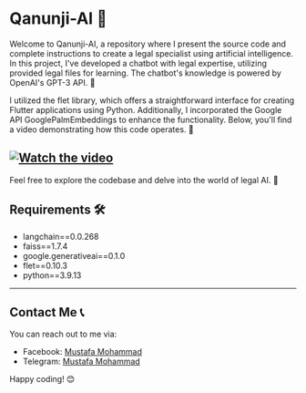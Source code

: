 # Qanunji-AI 🤖

Welcome to Qanunji-AI, a repository where I present the source code and complete instructions to create a legal specialist using artificial intelligence. In this project, I've developed a chatbot with legal expertise, utilizing provided legal files for learning. The chatbot's knowledge is powered by OpenAI's GPT-3 API. 🧠

I utilized the flet library, which offers a straightforward interface for creating Flutter applications using Python. Additionally, I incorporated the Google API GooglePalmEmbeddings to enhance the functionality. Below, you'll find a video demonstrating how this code operates. 🎥

[![Watch the video](https://img.youtube.com/vi/T-D1KVIuvjA/maxresdefault.jpg)](https://youtu.be/T-D1KVIuvjA)
---

Feel free to explore the codebase and delve into the world of legal AI. 🚀

## Requirements 🛠️

- langchain==0.0.268
- faiss==1.7.4
- google.generativeai==0.1.0
- flet==0.10.3
- python==3.9.13
---

## Contact Me 📞

You can reach out to me via:
- Facebook: [Mustafa Mohammad](https://www.facebook.com/profile.php?id=100049592914479)
- Telegram: [Mustafa Mohammad](https://t.me/ha12qw)

Happy coding! 😊
